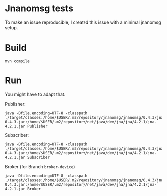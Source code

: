 # Jnanomsg tests

To make an issue reproducible, I created this issue with a minimal jnanomsg setup.

# Build

```
mvn compile
```

# Run

You might have to adapt that. 

Publisher:
```
java -Dfile.encoding=UTF-8 -classpath ./target/classes:/home/$USER/.m2/repository/jnanomsg/jnanomsg/0.4.3/jnanomsg-0.4.3.jar:/home/$USER/.m2/repository/net/java/dev/jna/jna/4.2.1/jna-4.2.1.jar Publisher
```

Subscriber:
```
java -Dfile.encoding=UTF-8 -classpath ./target/classes:/home/$USER/.m2/repository/jnanomsg/jnanomsg/0.4.3/jnanomsg-0.4.3.jar:/home/$USER/.m2/repository/net/java/dev/jna/jna/4.2.1/jna-4.2.1.jar Subscriber
```

Broker (for Branch `broker-device`)
```
java -Dfile.encoding=UTF-8 -classpath ./target/classes:/home/$USER/.m2/repository/jnanomsg/jnanomsg/0.4.3/jnanomsg-0.4.3.jar:/home/$USER/.m2/repository/net/java/dev/jna/jna/4.2.1/jna-4.2.1.jar Broker
```